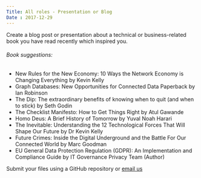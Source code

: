 ```yaml
---
Title: All roles - Presentation or Blog
Date : 2017-12-29
---
```

Create a blog post or presentation about a technical or business-related book you have read recently which inspired you.

###### Book suggestions:
-	New Rules for the New Economy: 10 Ways the Network Economy is Changing Everything by Kevin Kelly
-	Graph Databases: New Opportunities for Connected Data Paperback by Ian Robinson
-	The Dip: The extraordinary benefits of knowing when to quit (and when to stick) by Seth Godin
-	The Checklist Manifesto: How to Get Things Right by Atul Gawande
-	Homo Deus: A Brief History of Tomorrow by Yuval Noah Harari
-	The Inevitable: Understanding the 12 Technological Forces That Will Shape Our Future by Dr Kevin Kelly
-	Future Crimes: Inside the Digital Underground and the Battle For Our Connected World by Marc Goodman
-	EU General Data Protection Regulation (GDPR): An Implementation and Compliance Guide by IT Governance Privacy Team (Author)

Submit your files using a GitHub repository or [email us](mailto:project-cx@photobox.com)
